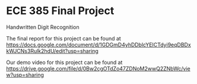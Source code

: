 # ECE 385 Final Project
Handwritten Digit Recognition

The final report for this project can be found at
https://docs.google.com/document/d/1GDGmD4yhDDblcYEICTdyi9eqDBDxkWJCNs3Rulk2hdU/edit?usp=sharing

Our demo video for this project can be found at 
https://drive.google.com/file/d/0Bw2cgOTdZo47ZDNoM2wwQ2ZNbWc/view?usp=sharing
